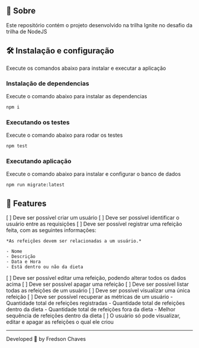 ## 🚀 Sobre

Este repositório contém o projeto desenvolvido na trilha Ignite no desafio da trilha de NodeJS

## 🛠️ Instalação e configuração

Execute os comandos abaixo para instalar e executar a aplicação

### Instalação de dependencias

Execute o comando abaixo para instalar as dependencias

```bash
npm i
```

### Executando os testes

Execute o comando abaixo para rodar os testes

```bash
npm test
```

### Executando aplicação

Execute o comando abaixo para instalar e configurar o banco de dados

```bash
npm run migrate:latest
```

## 📝 Features

[ ] Deve ser possível criar um usuário
[ ] Deve ser possível identificar o usuário entre as requisições
[ ] Deve ser possível registrar uma refeição feita, com as seguintes informações:
    
    *As refeições devem ser relacionadas a um usuário.*
    
    - Nome
    - Descrição
    - Data e Hora
    - Está dentro ou não da dieta
[ ] Deve ser possível editar uma refeição, podendo alterar todos os dados acima
[ ] Deve ser possível apagar uma refeição
[ ] Deve ser possível listar todas as refeições de um usuário
[ ] Deve ser possível visualizar uma única refeição
[ ] Deve ser possível recuperar as métricas de um usuário
    - Quantidade total de refeições registradas
    - Quantidade total de refeições dentro da dieta
    - Quantidade total de refeições fora da dieta
    - Melhor sequência de refeições dentro da dieta
[ ] O usuário só pode visualizar, editar e apagar as refeições o qual ele criou

---
Developed 💙 by Fredson Chaves